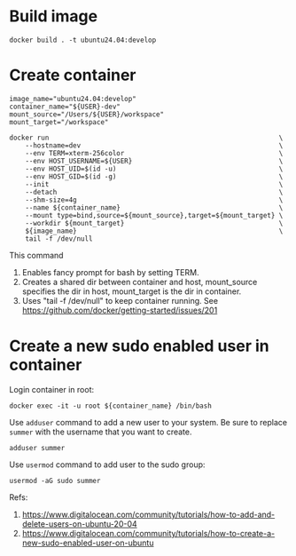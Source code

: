 # Build image

```
docker build . -t ubuntu24.04:develop
```

# Create container

```
image_name="ubuntu24.04:develop"
container_name="${USER}-dev"
mount_source="/Users/${USER}/workspace"
mount_target="/workspace"

docker run                                                          \
    --hostname=dev                                                  \
    --env TERM=xterm-256color                                       \
    --env HOST_USERNAME=${USER}                                     \
    --env HOST_UID=$(id -u)                                         \
    --env HOST_GID=$(id -g)                                         \
    --init                                                          \
    --detach                                                        \
    --shm-size=4g                                                   \
    --name ${container_name}                                        \
    --mount type=bind,source=${mount_source},target=${mount_target} \
    --workdir ${mount_target}                                       \
    ${image_name}                                                   \
    tail -f /dev/null
```

This command

1. Enables fancy prompt for bash by setting TERM.
2. Creates a shared dir between container and host, mount_source specifies the dir in host, mount_target is the dir in container.
3. Uses "tail -f /dev/null" to keep container running. See https://github.com/docker/getting-started/issues/201

# Create a new sudo enabled user in container

Login container in root:

```
docker exec -it -u root ${container_name} /bin/bash
```

Use `adduser` command to add a new user to your system. Be sure to replace `summer` with the username that you want to create.

```
adduser summer
```

Use `usermod` command to add user to the sudo group:

```
usermod -aG sudo summer
```

Refs:
1. https://www.digitalocean.com/community/tutorials/how-to-add-and-delete-users-on-ubuntu-20-04
2. https://www.digitalocean.com/community/tutorials/how-to-create-a-new-sudo-enabled-user-on-ubuntu
